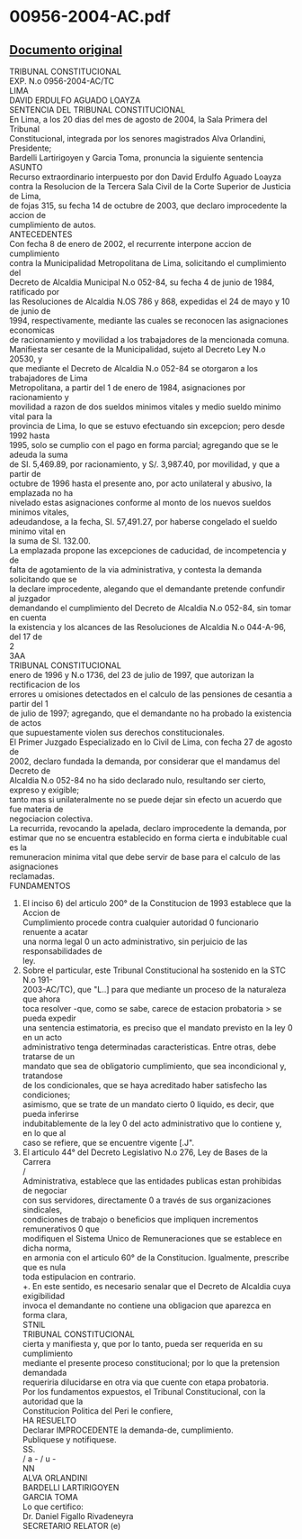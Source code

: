
00956-2004-AC.pdf
=================
  
[Documento original](https://tc.gob.pe/jurisprudencia/2004/00956-2004-AC.pdf)  
---  
TRIBUNAL CONSTITUCIONAL  
EXP. N.o 0956-2004-AC/TC  
LIMA  
DAVID ERDULFO AGUADO LOAYZA  
SENTENCIA DEL TRIBUNAL CONSTITUCIONAL  
En Lima, a los 20 dias del mes de agosto de 2004, la Sala Primera del Tribunal  
Constitucional, integrada por los senores magistrados Alva Orlandini, Presidente;  
Bardelli Lartirigoyen y Garcia Toma, pronuncia la siguiente sentencia  
ASUNTO  
Recurso extraordinario interpuesto por don David Erdulfo Aguado Loayza  
contra la Resolucion de la Tercera Sala Civil de la Corte Superior de Justicia de Lima,  
de fojas 315, su fecha 14 de octubre de 2003, que declaro improcedente la accion de  
cumplimiento de autos.  
ANTECEDENTES  
Con fecha 8 de enero de 2002, el recurrente interpone accion de cumplimiento  
contra la Municipalidad Metropolitana de Lima, solicitando el cumplimiento del  
Decreto de Alcaldia Municipal N.o 052-84, su fecha 4 de junio de 1984, ratificado por  
las Resoluciones de Alcaldia N.OS 786 y 868, expedidas el 24 de mayo y 10 de junio de  
1994, respectivamente, mediante las cuales se reconocen las asignaciones economicas  
de racionamiento y movilidad a los trabajadores de la mencionada comuna.  
Manifiesta ser cesante de la Municipalidad, sujeto al Decreto Ley N.o 20530, y  
que mediante el Decreto de Alcaldia N.o 052-84 se otorgaron a los trabajadores de Lima  
Metropolitana, a partir del 1 de enero de 1984, asignaciones por racionamiento y  
movilidad a razon de dos sueldos minimos vitales y medio sueldo minimo vital para la  
provincia de Lima, lo que se estuvo efectuando sin excepcion; pero desde 1992 hasta  
1995, solo se cumplio con el pago en forma parcial; agregando que se le adeuda la suma  
de SI. 5,469.89, por racionamiento, y S/. 3,987.40, por movilidad, y que a partir de  
octubre de 1996 hasta el presente ano, por acto unilateral y abusivo, la emplazada no ha  
nivelado estas asignaciones conforme al monto de los nuevos sueldos minimos vitales,  
adeudandose, a la fecha, SI. 57,491.27, por haberse congelado el sueldo minimo vital en  
la suma de SI. 132.00.  
La emplazada propone las excepciones de caducidad, de incompetencia y de  
falta de agotamiento de la via administrativa, y contesta la demanda solicitando que se  
la declare improcedente, alegando que el demandante pretende confundir al juzgador  
demandando el cumplimiento del Decreto de Alcaldia N.o 052-84, sin tomar en cuenta  
la existencia y los alcances de las Resoluciones de Alcaldia N.o 044-A-96, del 17 de  
2  
3AA  
TRIBUNAL CONSTITUCIONAL  
enero de 1996 y N.o 1736, del 23 de julio de 1997, que autorizan la rectificacion de los  
errores u omisiones detectados en el calculo de las pensiones de cesantia a partir del 1  
de julio de 1997; agregando, que el demandante no ha probado la existencia de actos  
que supuestamente violen sus derechos constitucionales.  
El Primer Juzgado Especializado en lo Civil de Lima, con fecha 27 de agosto de  
2002, declaro fundada la demanda, por considerar que el mandamus del Decreto de  
Alcaldia N.o 052-84 no ha sido declarado nulo, resultando ser cierto, expreso y exigible;  
tanto mas si unilateralmente no se puede dejar sin efecto un acuerdo que fue materia de  
negociacion colectiva.  
La recurrida, revocando la apelada, declaro improcedente la demanda, por  
estimar que no se encuentra establecido en forma cierta e indubitable cual es la  
remuneracion minima vital que debe servir de base para el calculo de las asignaciones  
reclamadas.  
FUNDAMENTOS  
1. El inciso 6) del articulo 200° de la Constitucion de 1993 establece que la Accion de  
Cumplimiento procede contra cualquier autoridad 0 funcionario renuente a acatar  
una norma legal 0 un acto administrativo, sin perjuicio de las responsabilidades de  
ley.  
2. Sobre el particular, este Tribunal Constitucional ha sostenido en la STC N.o 191-  
2003-AC/TC), que "L..] para que mediante un proceso de la naturaleza que ahora  
toca resolver -que, como se sabe, carece de estacion probatoria > se pueda expedir  
una sentencia estimatoria, es preciso que el mandato previsto en la ley 0 en un acto  
administrativo tenga determinadas caracteristicas. Entre otras, debe tratarse de un  
mandato que sea de obligatorio cumplimiento, que sea incondicional y, tratandose  
de los condicionales, que se haya acreditado haber satisfecho las condiciones;  
asimismo, que se trate de un mandato cierto 0 liquido, es decir, que pueda inferirse  
indubitablemente de la ley 0 del acto administrativo que lo contiene y, en lo que al  
caso se refiere, que se encuentre vigente [.J".  
73. El articulo 44° del Decreto Legislativo N.o 276, Ley de Bases de la Carrera  
/  
Administrativa, establece que las entidades publicas estan prohibidas de negociar  
con sus servidores, directamente 0 a través de sus organizaciones sindicales,  
condiciones de trabajo o beneficios que impliquen incrementos remunerativos 0 que  
modifiquen el Sistema Unico de Remuneraciones que se establece en dicha norma,  
en armonia con el articulo 60° de la Constitucion. Igualmente, prescribe que es nula  
toda estipulacion en contrario.  
+. En este sentido, es necesario senalar que el Decreto de Alcaldia cuya exigibilidad  
invoca el demandante no contiene una obligacion que aparezca en forma clara,  
STNIL  
TRIBUNAL CONSTITUCIONAL  
cierta y manifiesta y, que por lo tanto, pueda ser requerida en su cumplimiento  
mediante el presente proceso constitucional; por lo que la pretension demandada  
requeriria dilucidarse en otra via que cuente con etapa probatoria.  
Por los fundamentos expuestos, el Tribunal Constitucional, con la autoridad que la  
Constitucion Politica del Peri le confiere,  
HA RESUELTO  
Declarar IMPROCEDENTE la demanda-de, cumplimiento.  
Publiquese y notifiquese.  
SS.  
/ a - / u -  
NN  
ALVA ORLANDINI  
BARDELLI LARTIRIGOYEN  
GARCIA TOMA  
Lo que certifico:  
Dr. Daniel Figallo Rivadeneyra  
SECRETARIO RELATOR (e)
